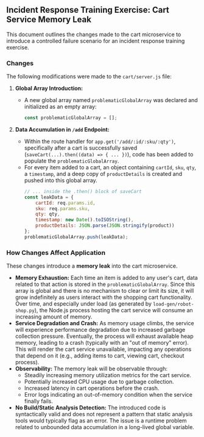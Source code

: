 ## Incident Response Training Exercise: Cart Service Memory Leak

This document outlines the changes made to the cart microservice to introduce a controlled failure scenario for an incident response training exercise.

### Changes

The following modifications were made to the `cart/server.js` file:

1.  **Global Array Introduction:**
    *   A new global array named `problematicGlobalArray` was declared and initialized as an empty array:
        ```javascript
        const problematicGlobalArray = [];
        ```

2.  **Data Accumulation in `/add` Endpoint:**
    *   Within the route handler for `app.get('/add/:id/:sku/:qty')`, specifically after a cart is successfully saved (`saveCart(...).then((data) => { ... })`), code has been added to populate the `problematicGlobalArray`.
    *   For every item added to a cart, an object containing `cartId`, `sku`, `qty`, a `timestamp`, and a deep copy of `productDetails` is created and pushed into this global array.
        ```javascript
        // ... inside the .then() block of saveCart
        const leakData = { 
            cartId: req.params.id, 
            sku: req.params.sku, 
            qty: qty, 
            timestamp: new Date().toISOString(),
            productDetails: JSON.parse(JSON.stringify(product))
        };
        problematicGlobalArray.push(leakData); 
        ```

### How Changes Affect Application

These changes introduce a **memory leak** into the cart microservice.

*   **Memory Exhaustion:** Each time an item is added to any user's cart, data related to that action is stored in the `problematicGlobalArray`. Since this array is global and there is no mechanism to clear or limit its size, it will grow indefinitely as users interact with the shopping cart functionality. Over time, and especially under load (as generated by `load-gen/robot-shop.py`), the Node.js process hosting the cart service will consume an increasing amount of memory.
*   **Service Degradation and Crash:** As memory usage climbs, the service will experience performance degradation due to increased garbage collection pressure. Eventually, the process will exhaust available heap memory, leading to a crash (typically with an "out of memory" error). This will render the cart service unavailable, impacting any operations that depend on it (e.g., adding items to cart, viewing cart, checkout process).
*   **Observability:** The memory leak will be observable through:
    *   Steadily increasing memory utilization metrics for the cart service.
    *   Potentially increased CPU usage due to garbage collection.
    *   Increased latency in cart operations before the crash.
    *   Error logs indicating an out-of-memory condition when the service finally fails.
*   **No Build/Static Analysis Detection:** The introduced code is syntactically valid and does not represent a pattern that static analysis tools would typically flag as an error. The issue is a runtime problem related to unbounded data accumulation in a long-lived global variable.